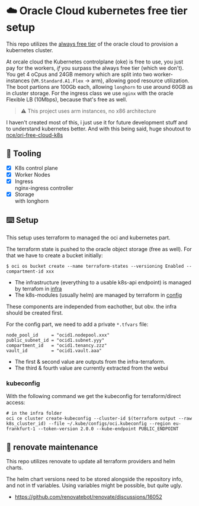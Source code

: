 # :cloud: Oracle Cloud kubernetes free tier setup

This repo utilizes the [always free tier](https://blogs.oracle.com/cloud-infrastructure/post/oracle-builds-out-their-portfolio-of-oracle-cloud-infrastructure-always-free-services) of the oracle cloud to provision a kubernetes cluster.

At orcale cloud the Kubernetes controlplane (oke) is free to use, you just pay
for the workers, *if* you surpass the always free tier (which we don't).
You get 4 oCpus and 24GB memory which are split into two worker-instances
(`VM.Standard.A1.Flex` -> arm), allowing good resource utilization.
The boot partions are 100Gb each, allowing `longhorn` to use around 60GB as in
cluster storage. For the ingress class we use `nginx` with the oracle Flexible 
LB (10Mbps), because that's free as well.

> :warning: This project uses arm instances, no x86 architecture

I haven't created most of this, i just use it for future development stuff and to understand kubernetes better. 
And with this being said, huge shoutout to [nce/ori-free-cloud-k8s](https://github.com/nce/oci-free-cloud-k8s)

## :wrench: Tooling
- [x] K8s control plane
- [x] Worker Nodes
- [x] Ingress  
  nginx-ingress controller
- [x] Storage  
  with longhorn

## :keyboard: Setup

This setup uses terraform to managed the oci and kubernetes part.

The terraform state is pushed to the oracle object storage (free as well). For that
we have to create a bucket initially:
```
$ oci os bucket create --name terraform-states --versioning Enabled --compartment-id xxx
```

* The infrastructure (everything to a usable k8s-api endpoint) is managed by
terrafom in [infra](infra/)
* The k8s-modules (usually helm) are managed by terraform in [config](config/)

These components are independed from eachother, but obv. the infra should
be created first.

For the config part, we need to add a private `*.tfvars` file:
```
node_pool_id     = "ocid1.nodepool.xxx"
public_subnet_id = "ocid1.subnet.yyy"
compartment_id   = "ocid1.tenancy.zzz"
vault_id         = "ocid1.vault.aaa"
```

* The first & second value are outputs from the infra-terraform.
* The third & fourth value are currently extracted from the webui

### kubeconfig
With the following command we get the kubeconfig for terraform/direct access:
```
# in the infra folder
oci ce cluster create-kubeconfig --cluster-id $(terraform output --raw k8s_cluster_id) --file ~/.kube/configs/oci.kubeconfig --region eu-frankfurt-1 --token-version 2.0.0 --kube-endpoint PUBLIC_ENDPOINT
```

## :telescope: renovate maintenance 
This repo utilizes renovate to update all terraform providers and helm charts.

The helm chart versions need to be stored alongside the repository info, and
not in tf variables. Using variables might be possible, but quite ugly.
* https://github.com/renovatebot/renovate/discussions/16052